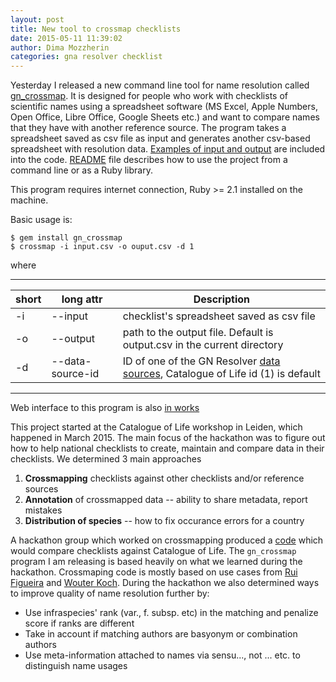```yaml
---
layout: post
title: New tool to crossmap checklists
date: 2015-05-11 11:39:02
author: Dima Mozzherin
categories: gna resolver checklist
---
```


Yesterday I released a new command line tool for name resolution called
[gn_crossmap][gncrossmap]. It is designed for people who work with checklists
of scientific names using a spreadsheet software (MS Excel, Apple Numbers, Open
Office, Libre Office, Google Sheets etc.) and want to compare names that they
have with another reference source. The program takes a spreadsheet saved as
csv file as input and generates another csv-based spreadsheet with resolution
data.  [Examples of input and output][examples] are included into the code.
[README][readme] file describes how to use the project from a command line or
as a Ruby library.

This program requires internet connection, Ruby >= 2.1 installed on the machine.

Basic usage is:

    $ gem install gn_crossmap
    $ crossmap -i input.csv -o ouput.csv -d 1

where

---

short| long attr        | Description
-----|------------------|----------------------------------------------------------------------------------------
-i   | --input          | checklist's spreadsheet saved as csv file
-o   | --output         | path to the output file. Default is output.csv in the current directory
-d   | --data-source-id | ID of one of the GN Resolver [data sources][ds], Catalogue of Life id (1) is default

---

Web interface to this program is also [in works][checklist]

This project started at the Catalogue of Life workshop in Leiden,
which happened in March 2015. The main focus of the hackathon was to figure out
how to help national checklists to create, maintain and compare data in their
checklists.  We determined 3 main approaches

1. **Crossmapping** checklists against other checklists and/or reference sources
2. **Annotation** of crossmapped data -- ability to share metadata, report mistakes
3. **Distribution of species** -- how to fix occurance errors for a country

A hackathon group which worked on crossmapping produced a
[code][hackathon_crossmap] which would compare checklists against Catalogue of
Life. The `gn_crossmap` program I am releasing is based heavily on what we
learned during the hackathon. Crossmaping code is mostly based on use cases
from [Rui Figueira][rui] and [Wouter Koch][wouter]. During the hackathon we
also determined ways to improve quality of name resolution further by:

* Use infraspecies' rank (var., f. subsp. etc) in the matching and penalize
  score if ranks are different
* Take in account if matching authors are basyonym or combination authors
* Use meta-information attached to names via sensu..., not ... etc.
  to distinguish name usages

[gncrossmap]: https://github.com/GlobalNamesArchitecture/gn_crossmap
[examples]: https://github.com/GlobalNamesArchitecture/gn_crossmap/tree/master/spec/files
[readme]: https://github.com/GlobalNamesArchitecture/gn_crossmap/blob/master/README.md
[hackathon_crossmap]: https://github.com/Sp2000/hackathon_group1
[rui]: https://github.com/rpfigueira
[wouter]: https://github.com/WouterKoch
[ds]: http://resolver.globalnames.org/data_sources
[checklist]: https://github.com/GlobalNamesArchitecture/checklist
